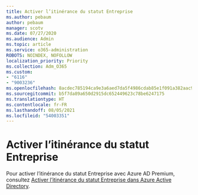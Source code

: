 ```yaml
---
title: Activer l’itinérance du statut Entreprise
ms.author: pebaum
author: pebaum
manager: scotv
ms.date: 07/27/2020
ms.audience: Admin
ms.topic: article
ms.service: o365-administration
ROBOTS: NOINDEX, NOFOLLOW
localization_priority: Priority
ms.collection: Adm_O365
ms.custom:
- "6116"
- "9003236"
ms.openlocfilehash: 8acdec785194ca9e3a6aed7da5f4986cdab85e1f091a382aac9aec7cad9dbe5d
ms.sourcegitcommit: b5f7da89a650d2915dc652449623c78be6247175
ms.translationtype: HT
ms.contentlocale: fr-FR
ms.lasthandoff: 08/05/2021
ms.locfileid: "54003351"
---
```

# <a name="enable-enterprise-state-roaming"></a>Activer l’itinérance du statut Entreprise

Pour activer l’itinérance du statut Entreprise avec Azure AD Premium, consultez [Activer l’itinérance du statut Entreprise dans Azure Active Directory](https://docs.microsoft.com/azure/active-directory/devices/enterprise-state-roaming-enable).